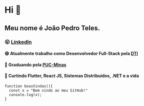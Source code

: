# Hi 👋
## Meu nome é João Pedro Teles.

### 😝 [LinkedIn](https://www.linkedin.com/in/joaopedroteles)
#### 😄 Atualmente trabalho como Desenvolvedor Full-Stack pela [DTI](https://www.linkedin.com/company/dtidigital/?originalSubdomain=br)
#### 🤔 Graduando pela [PUC-Minas](https://www.pucminas.br/destaques/Paginas/default.aspx)
#### 💬 Curtindo Flutter, React JS, Sistemas Distribuídos, .NET e a vida

```
function boasVindas(){
  const x = "Bem vindo ao meu GitHub!"
  console.log(x);
}
```
